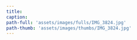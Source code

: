 ```yaml
---
title:
caption:
path-full: 'assets/images/fulls/IMG_3824.jpg'
path-thumb: 'assets/images/thumbs/IMG_3824.jpg'
---
```

